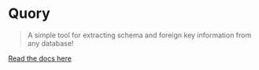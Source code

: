 # Quory

> A simple tool for extracting schema and foreign key information from any database!

[Read the docs here](https://github.com/CNimmo16/quory)
